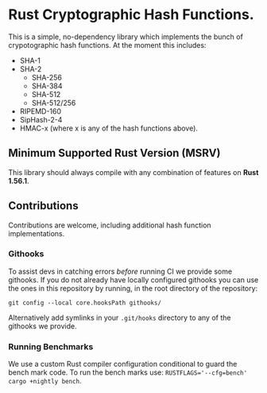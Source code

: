 # Rust Cryptographic Hash Functions.

This is a simple, no-dependency library which implements the bunch of crypotographic hash
functions. At the moment this includes:
 - SHA-1
 - SHA-2
   - SHA-256
   - SHA-384
   - SHA-512
   - SHA-512/256
 - RIPEMD-160
 - SipHash-2-4
 - HMAC-x (where x is any of the hash functions above).

## Minimum Supported Rust Version (MSRV)

This library should always compile with any combination of features on **Rust 1.56.1**.

## Contributions

Contributions are welcome, including additional hash function implementations.

### Githooks

To assist devs in catching errors _before_ running CI we provide some githooks. If you do not
already have locally configured githooks you can use the ones in this repository by running, in the
root directory of the repository:
```
git config --local core.hooksPath githooks/
```

Alternatively add symlinks in your `.git/hooks` directory to any of the githooks we provide.

### Running Benchmarks

We use a custom Rust compiler configuration conditional to guard the bench mark code. To run the
bench marks use: `RUSTFLAGS='--cfg=bench' cargo +nightly bench`.
